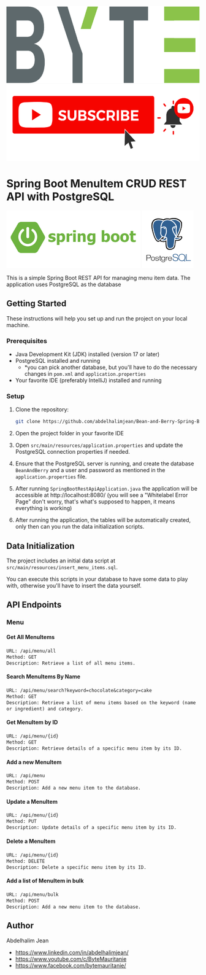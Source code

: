 <a href="https://www.youtube.com/c/ByteMauritanie?sub_confirmation=1">
<img src="src/main/resources/img/byte-logo.png" alt="Byte logo" height="200">
<img src="src/main/resources/img/youtube.png" alt="Byte logo" height="200">
</a>

# Spring Boot MenuItem CRUD REST API with PostgreSQL

<img src="src/main/resources/img/springboot-logo.png" alt="Byte logo" height="150">
<img src="src/main/resources/img/postgresql-logo.png" alt="Byte logo" height="150">


This is a simple Spring Boot REST API for managing menu item data. The application uses PostgreSQL
as
the database

## Getting Started

These instructions will help you set up and run the project on your local machine.

### Prerequisites

- Java Development Kit (JDK) installed (version 17 or later)
- PostgreSQL installed and running
    - *you can pick another database, but you'll have to do the
      necessary changes in `pom.xml` and `application.properties`
- Your favorite IDE (preferably IntelliJ) installed and running

### Setup

1. Clone the repository:

   ```bash
   git clone https://github.com/abdelhalimjean/Bean-and-Berry-Spring-Boot-REST-API
    ```
2. Open the project folder in your favorite IDE
3. Open `src/main/resources/application.properties` and update the PostgreSQL connection properties
   if needed.
4. Ensure that the PostgreSQL server is running, and create the database `BeanAndBerry` and a user
   and
   password as mentioned in
   the `application.properties` file.
5. After running `SpringBootRestApiApplication.java` the application will be accessible
   at http://localhost:8080/ (you
   will see a "Whitelabel Error Page" don't worry, that's what's supposed to happen, it means
   everything is working)
6. After running the application, the tables will be automatically created, only then can you run
   the data initialization scripts.

## Data Initialization

The project includes an initial data script at `src/main/resources/insert_menu_items.sql`.

You can execute this scripts in your database to have some data to play with, otherwise you'll have
to insert the data yourself.

## API Endpoints

### Menu

#### Get All MenuItems

    URL: /api/menu/all
    Method: GET
    Description: Retrieve a list of all menu items.

#### Search MenuItems By Name

    URL: /api/menu/search?keyword=chocolate&category=cake
    Method: GET
    Description: Retrieve a list of menu items based on the keyword (name or ingredient) and category.

#### Get MenuItem by ID

    URL: /api/menu/{id}
    Method: GET
    Description: Retrieve details of a specific menu item by its ID.

#### Add a new MenuItem

    URL: /api/menu
    Method: POST
    Description: Add a new menu item to the database.

#### Update a MenuItem

    URL: /api/menu/{id}
    Method: PUT
    Description: Update details of a specific menu item by its ID.

#### Delete a MenuItem

    URL: /api/menu/{id}
    Method: DELETE
    Description: Delete a specific menu item by its ID.

#### Add a list of MenuItem in bulk

    URL: /api/menu/bulk
    Method: POST
    Description: Add a new menu item to the database.

## Author

Abdelhalim Jean

- https://www.linkedin.com/in/abdelhalimjean/
- https://www.youtube.com/c/ByteMauritanie
- https://www.facebook.com/bytemauritanie/


